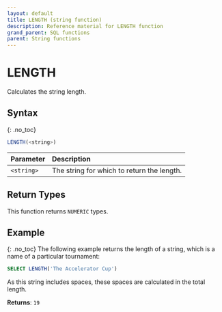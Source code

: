 ```yaml
---
layout: default
title: LENGTH (string function)
description: Reference material for LENGTH function
grand_parent: SQL functions
parent: String functions
---
```


# LENGTH

Calculates the string length.

## Syntax
{: .no_toc}

```sql
LENGTH(<string>)
```

| Parameter  | Description                                |
| :---------- | :------------------------------------------ |
| `<string>` | The string for which to return the length. |

## Return Types
This function returns `NUMERIC` types. 

## Example
{: .no_toc}
The following example returns the length of a string, which is a name of a particular tournament: 
```sql
SELECT LENGTH('The Accelerator Cup')
```
As this string includes spaces, these spaces are calculated in the total length. 

**Returns**: `19`

